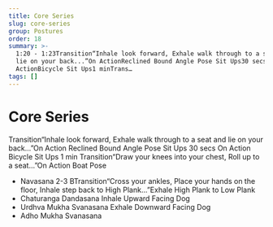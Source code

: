 ```yaml
---
title: Core Series
slug: core-series
group: Postures
order: 18
summary: >-
  1:20 - 1:23Transition“Inhale look forward, Exhale walk through to a seat and
  lie on your back...”On ActionReclined Bound Angle Pose Sit Ups30 secsOn
  ActionBicycle Sit Ups1 minTrans…
tags: []
---
```

# Core Series

 Transition“Inhale look forward, Exhale walk through to a seat and lie on your back...”On Action Reclined Bound Angle Pose Sit Ups 30 secs On Action Bicycle Sit Ups 1 min Transition“Draw your knees into your chest, Roll up to a seat...”On Action Boat Pose
- Navasana 2-3 BTransition“Cross your ankles, Place your hands on the floor, Inhale step back to High Plank...”Exhale High Plank to Low Plank
- Chaturanga Dandasana Inhale Upward Facing Dog
- Urdhva Mukha Svanasana Exhale Downward Facing Dog
- Adho Mukha Svanasana
